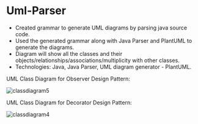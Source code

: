 # Uml-Parser

- Created grammar to generate UML diagrams by parsing java source code.
- Used the generated grammar along with Java Parser and PlantUML to generate the diagrams.
- Diagram will show all the classes and their objects/relationships/associations/multiplicity with other classes.
- Technologies: Java, Java Parser, UML diagram generator - PlantUML.

UML Class Diagram for Observer Design Pattern:

![classdiagram5](https://cloud.githubusercontent.com/assets/14050490/17830480/b8d5038a-6681-11e6-8742-4786f9dada3b.png)


UML Class Diagram for Decorator Design Pattern:

![classdiagram4](https://cloud.githubusercontent.com/assets/14050490/17830481/b8d9d892-6681-11e6-8d93-fb11229d26a6.png)
